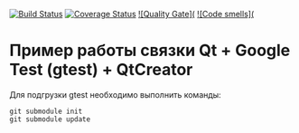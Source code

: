 [![Build Status](https://app.travis-ci.com/Flexagen/Task1.svg?branch=main)](https://travis-ci.org/seekerk/gtest)
[![Coverage Status]( )](https://coveralls.io/github/seekerk/gtest?branch=master)
[![Quality Gate](](https://sonarcloud.io/dashboard?id=qmake-gtest)
[![Code smells](](https://sonarcloud.io/dashboard?id=qmake-gtest)

# Пример работы связки Qt + Google Test (gtest) + QtCreator

Для подгрузки gtest необходимо выполнить команды:
```
git submodule init
git submodule update
```

